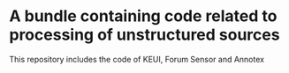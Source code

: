 A bundle containing code related to processing of unstructured sources
=====================================================================

This repository includes the code of KEUI, Forum Sensor and  Annotex
